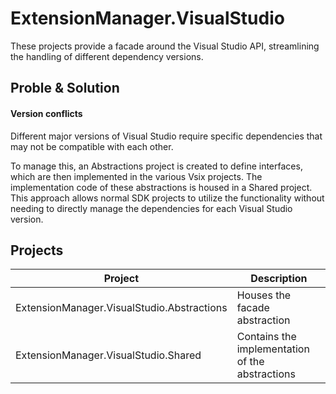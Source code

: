 # ExtensionManager.VisualStudio

These projects provide a facade around the Visual Studio API, streamlining the handling of different dependency versions.

## Proble & Solution

#### Version conflicts

Different major versions of Visual Studio require specific dependencies that may not be compatible with each other.

To manage this, an Abstractions project is created to define interfaces, which are then implemented in the various Vsix projects.
The implementation code of these abstractions is housed in a Shared project. This approach allows normal SDK projects to utilize the
functionality without needing to directly manage the dependencies for each Visual Studio version.

## Projects

| Project | Description |
|---|---|
| ExtensionManager.VisualStudio.Abstractions | Houses the facade abstraction |
| ExtensionManager.VisualStudio.Shared | Contains the implementation of the abstractions |
